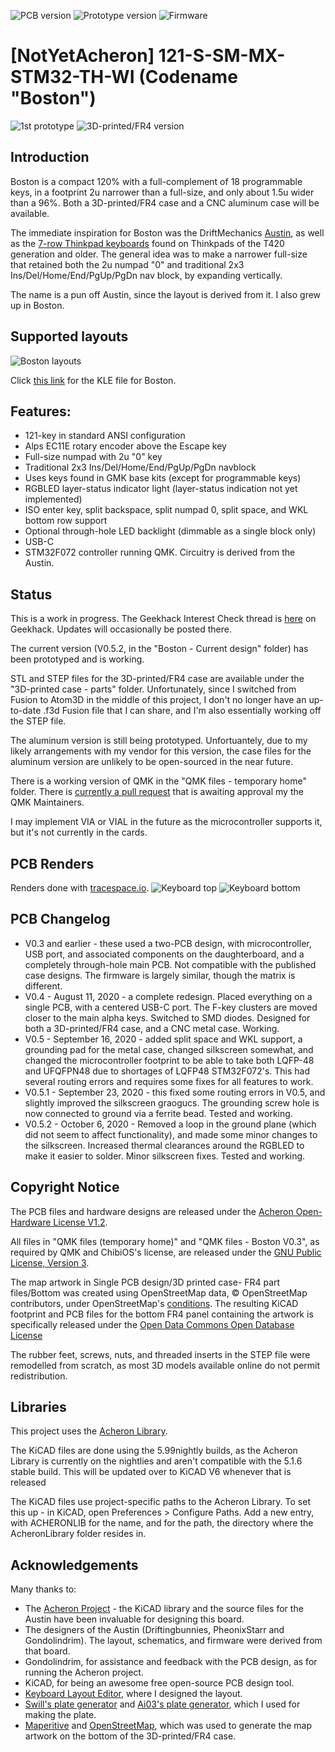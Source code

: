 ![PCB version](https://img.shields.io/badge/PCB%20Version-pre%20Alpha-green.svg?style=flat) ![Prototype version](https://img.shields.io/badge/Prototype%20Version-pre%20Alpha-green.svg?style=flat) ![Firmware](https://img.shields.io/badge/Firmware-Passing-green.svg?style=flat)


# [NotYetAcheron] 121-S-SM-MX-STM32-TH-WI (Codename "Boston")

![1st prototype](https://github.com/bluepylons/Boston/raw/master/graphics/prototype_1_pic.JPG)
![3D-printed/FR4 version](https://github.com/bluepylons/Boston/raw/master/graphics/3D-printed-prototype.JPG)

## Introduction 
Boston is a compact 120% with a full-complement of 18 programmable keys, in a footprint 2u narrower than a full-size, and only about 1.5u wider than a 96%. Both a 3D-printed/FR4 case and a CNC aluminum case will be available.

The immediate inspiration for Boston was the DriftMechanics [Austin](https://github.com/Gondolindrim/Austin), as well as the [7-row Thinkpad keyboards](http://www.notebookreview.com/picture/?f=60846) found on Thinkpads of the T420 generation and older. The general idea was to make a narrower full-size that retained both the 2u numpad "0" and traditional 2x3 Ins/Del/Home/End/PgUp/PgDn nav block, by expanding vertically. 

The name is a pun off Austin, since the layout is derived from it. I also grew up in Boston. 

## Supported layouts

![Boston layouts](https://github.com/bluepylons/Boston/raw/master/graphics/bostonKLE.png)

Click [this link](http://www.keyboard-layout-editor.com/#/gists/75e63e00e1acc52cdb8eeda7f8ac4ba6) for the KLE file for Boston.

## Features:
* 121-key in standard ANSI configuration
* Alps EC11E rotary encoder above the Escape key 
* Full-size numpad with 2u "0" key
* Traditional 2x3 Ins/Del/Home/End/PgUp/PgDn navblock 
* Uses keys found in GMK base kits (except for programmable keys)
* RGBLED layer-status indicator light (layer-status indication not yet implemented)
* ISO enter key, split backspace, split numpad 0, split space, and WKL bottom row support 
* Optional through-hole LED backlight (dimmable as a single block only)
* USB-C
* STM32F072 controller running QMK. Circuitry is derived from the Austin. 

## Status

This is a work in progress.  The Geekhack Interest Check thread is [here](https://geekhack.org/index.php?topic=106501.0) on Geekhack. Updates will occasionally be posted there.

The current version (V0.5.2, in the "Boston - Current design" folder) has been prototyped and is working. 

STL and STEP files for the 3D-printed/FR4 case are available under the "3D-printed case - parts" folder. Unfortunately, since I switched from Fusion to Atom3D in the middle of this project, I don't no longer have an up-to-date .f3d Fusion file that I can share, and I'm also essentially working off the STEP file. 

The aluminum version is still being prototyped. Unfortuantely, due to my likely arrangements with my vendor for this version, the case files for the aluminum version are unlikely to be open-sourced in the near future.

There is a working version of QMK in the "QMK files - temporary home" folder. There is [currently a pull request](https://github.com/qmk/qmk_firmware/pull/11273) that is awaiting approval my the QMK Maintainers. 

I may implement VIA or VIAL in the future as the microcontroller supports it, but it's not currently in the cards. 

## PCB Renders 

Renders done with [tracespace.io](https://tracespace.io/).
![Keyboard top](https://github.com/bluepylons/Boston/raw/master/graphics/PCB-top-V0.5.2.png)
![Keyboard bottom](https://github.com/bluepylons/Boston/raw/master/graphics/PCB-bottom-V0.5.2.png)

## PCB Changelog

* V0.3 and earlier - these used a two-PCB design, with microcontroller, USB port, and associated components on the daughterboard, and a completely through-hole main PCB. Not compatible with the published case designs. The firmware is largely similar, though the matrix is different.
* V0.4 - August 11, 2020 - a complete redesign. Placed everything on a single PCB, with a centered USB-C port. The F-key clusters are moved closer to the main alpha keys. Switched to SMD diodes. Designed for both a 3D-printed/FR4 case, and a CNC metal case. Working. 
* V0.5 - September 16, 2020 - added split space and WKL support, a grounding pad for the metal case, changed silkscreen somewhat, and changed the microcontroller footprint to be able to take both LQFP-48 and UFQFPN48 due to shortages of LQFP48 STM32F072's. This had several routing errors and requires some fixes for all features to work.
* V0.5.1 - September 23, 2020 - this fixed some routing errors in V0.5, and slightly improved the silkscreen graogucs. The grounding screw hole is now connected to ground via a ferrite bead. Tested and working.
* V0.5.2 - October 6, 2020 - Removed a loop in the ground plane (which did not seem to affect functionality), and made some minor changes to the silkscreen. Increased thermal clearances around the RGBLED to make it easier to solder. Minor silkscreen fixes. Tested and working.

## Copyright Notice

The PCB files and hardware designs are released under the [Acheron Open-Hardware License V1.2](http://acheronproject.com/license/license.html). 

All files in "QMK files (temporary home)" and "QMK files - Boston V0.3", as required by QMK and ChibiOS's license, are released under the [GNU Public License, Version 3](https://www.gnu.org/licenses/gpl-3.0.en.html). 

The map artwork in Single PCB design/3D printed case- FR4 part files/Bottom was created using OpenStreetMap data, © OpenStreetMap contributors, under OpenStreetMap's [conditions](https://www.openstreetmap.org/copyright). The resulting KiCAD footprint and PCB files for the bottom FR4 panel containing the artwork is specifically released under the [Open Data Commons Open Database License](https://opendatacommons.org/licenses/odbl/) 

The rubber feet, screws, nuts, and threaded inserts in the STEP file were remodelled from scratch, as most 3D models available online do not permit redistribution. 

## Libraries
This project uses the [Acheron Library](https://github.com/AcheronProject/AcheronLibrary).

The KiCAD files are done using the 5.99nightly builds, as the Acheron Library is currently on the nightlies and aren't compatible with the 5.1.6 stable build. This will be updated over to KiCAD V6 whenever that is released 

 The KiCAD files use project-specific paths to the Acheron Library. To set this up - in KiCAD, open Preferences > Configure Paths. Add a new entry, with ACHERONLIB for the name, and for the path, the directory where the AcheronLibrary folder resides in.

## Acknowledgements

Many thanks to:
* The [Acheron Project](http://acheronproject.com/) - the KiCAD library and the source files for the Austin have been invaluable for designing this board.
* The designers of the Austin (Driftingbunnies, PheonixStarr and Gondolindrim). The layout, schematics, and firmware were derived from that board.
* Gondolindrim, for assistance and feedback with the PCB design, as for running the Acheron project.
* KiCAD, for being an awesome free open-source PCB design tool.
* [Keyboard Layout Editor](http://www.keyboard-layout-editor.com/), where I designed the layout. 
* [Swill's plate generator](http://builder.swillkb.com/) and [Ai03's plate generator](https://kbplate.ai03.com/), which I used for making the plate.
* [Maperitive](http://maperitive.net/) and [OpenStreetMap](https://www.openstreetmap.org/#map=4/38.01/-95.84), which was used to generate the map artwork on the bottom of the 3D-printed/FR4 case. 


